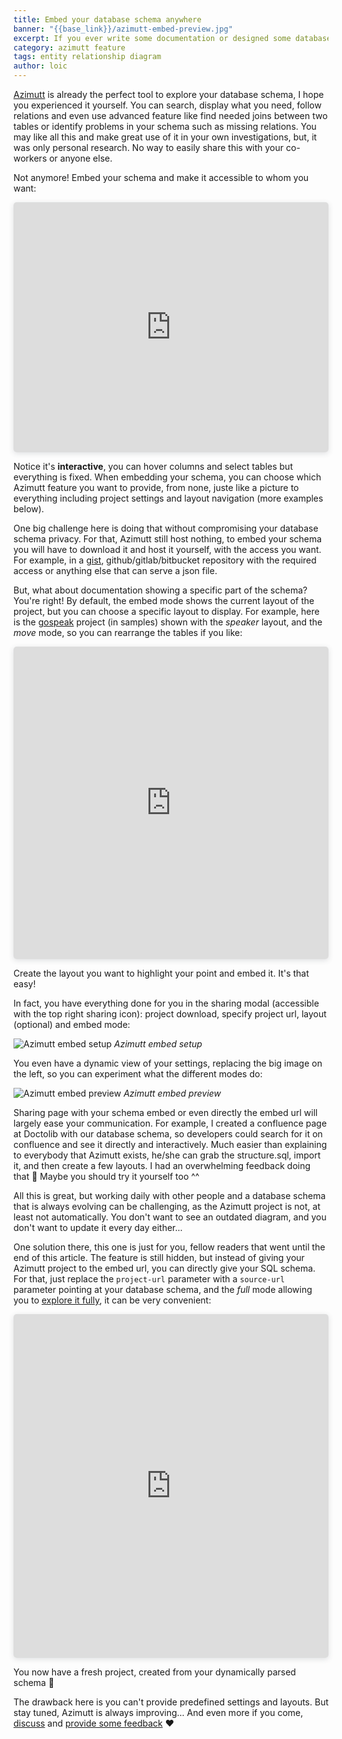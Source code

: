 ```yaml
---
title: Embed your database schema anywhere
banner: "{{base_link}}/azimutt-embed-preview.jpg"
excerpt: If you ever write some documentation or designed some database evolution, it could be helpful to include a visual diagram to make it more understandable. Learn how to do it with Azimutt and much more, be sure to read until the end.
category: azimutt feature
tags: entity relationship diagram
author: loic
---
```


[Azimutt](/home) is already the perfect tool to explore your database schema, I hope you experienced it yourself. You can search, display what you need, follow relations and even use advanced feature like find needed joins between two tables or identify problems in your schema such as missing relations. You may like all this and make great use of it in your own investigations, but, it was only personal research. No way to easily share this with your co-workers or anyone else.

Not anymore! Embed your schema and make it accessible to whom you want:

<iframe width="100%" height="400px" src="https://azimutt.app/embed?project-url=https://raw.githubusercontent.com/azimuttapp/azimutt/main/public/samples/basic.azimutt.json&mode=static" title="Embedded Azimutt diagram" frameborder="0" allowtransparency="true" allowfullscreen="true" scrolling="no" style="box-shadow: 0 2px 8px 0 rgba(63,69,81,0.16); border-radius:5px;"></iframe>

Notice it's **interactive**, you can hover columns and select tables but everything is fixed. When embedding your schema, you can choose which Azimutt feature you want to provide, from none, juste like a picture to everything including project settings and layout navigation (more examples below).

One big challenge here is doing that without compromising your database schema privacy. For that, Azimutt still host nothing, to embed your schema you will have to download it and host it yourself, with the access you want. For example, in a [gist](https://gist.github.com), github/gitlab/bitbucket repository with the required access or anything else that can serve a json file.

But, what about documentation showing a specific part of the schema?
You're right! By default, the embed mode shows the current layout of the project, but you can choose a specific layout to display. For example, here is the [gospeak](https://gospeak.io) project (in samples) shown with the *speaker* layout, and the *move* mode, so you can rearrange the tables if you like:

<iframe width="100%" height="500px" src="https://azimutt.app/embed?project-url=https://raw.githubusercontent.com/azimuttapp/azimutt/main/public/samples/gospeak.azimutt.json&layout=speaker&mode=move" title="Embedded Azimutt diagram" frameborder="0" allowtransparency="true" allowfullscreen="true" scrolling="no" style="box-shadow: 0 2px 8px 0 rgba(63,69,81,0.16); border-radius:5px;"></iframe>

Create the layout you want to highlight your point and embed it. It's that easy!

In fact, you have everything done for you in the sharing modal (accessible with the top right sharing icon): project download, specify project url, layout (optional) and embed mode:

![Azimutt embed setup]({{base_link}}/azimutt-embed.jpg)
*Azimutt embed setup*

You even have a dynamic view of your settings, replacing the big image on the left, so you can experiment what the different modes do:

![Azimutt embed preview]({{base_link}}/azimutt-embed-preview.jpg)
*Azimutt embed preview*

Sharing page with your schema embed or even directly the embed url will largely ease your communication. For example, I created a confluence page at Doctolib with our database schema, so developers could search for it on confluence and see it directly and interactively. Much easier than explaining to everybody that Azimutt exists, he/she can grab the structure.sql, import it, and then create a few layouts. I had an overwhelming feedback doing that 🎉 Maybe you should try it yourself too ^^

All this is great, but working daily with other people and a database schema that is always evolving can be challenging, as the Azimutt project is not, at least not automatically. You don't want to see an outdated diagram, and you don't want to update it every day either...

One solution there, this one is just for you, fellow readers that went until the end of this article. The feature is still hidden, but instead of giving your Azimutt project to the embed url, you can directly give your SQL schema. For that, just replace the `project-url` parameter with a `source-url` parameter pointing at your database schema, and the *full* mode allowing you to [explore it fully](./how-to-explore-your-database-schema-with-azimutt), it can be very convenient:

<iframe width="100%" height="550px" src="https://azimutt.app/embed?source-url=https://raw.githubusercontent.com/azimuttapp/azimutt/main/public/samples/gospeak.sql&mode=full" title="Embedded Azimutt diagram" frameborder="0" allowtransparency="true" allowfullscreen="true" scrolling="no" style="box-shadow: 0 2px 8px 0 rgba(63,69,81,0.16); border-radius:5px;"></iframe>

You now have a fresh project, created from your dynamically parsed schema 🥳

The drawback here is you can't provide predefined settings and layouts. But stay tuned, Azimutt is always improving... And even more if you come, [discuss]({{azimutt_twitter}}) and [provide some feedback]({{feedback_link}}) ❤️
